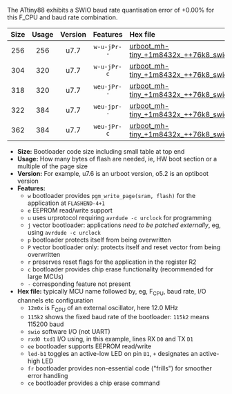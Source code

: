 The ATtiny88 exhibits a SWIO baud rate quantisation error of +0.00% for this F_CPU and baud rate combination.

|Size|Usage|Version|Features|Hex file|
|:-:|:-:|:-:|:-:|:--|
|256|256|u7.7|`w-u-jPr--`|[urboot_mh-tiny_+1m8432x_++76k8_swio_rxd7_txd6_led+d0.hex](https://raw.githubusercontent.com/stefanrueger/urboot.hex/main/boards/mh-tiny/external_oscillator/fcpu_+1m8432x/br_++76k8/urboot_mh-tiny_+1m8432x_++76k8_swio_rxd7_txd6_led+d0.hex)|
|304|320|u7.7|`w-u-jPr-c`|[urboot_mh-tiny_+1m8432x_++76k8_swio_rxd7_txd6_led+d0_fr_ce.hex](https://raw.githubusercontent.com/stefanrueger/urboot.hex/main/boards/mh-tiny/external_oscillator/fcpu_+1m8432x/br_++76k8/urboot_mh-tiny_+1m8432x_++76k8_swio_rxd7_txd6_led+d0_fr_ce.hex)|
|318|320|u7.7|`weu-jPr--`|[urboot_mh-tiny_+1m8432x_++76k8_swio_rxd7_txd6_ee_led+d0.hex](https://raw.githubusercontent.com/stefanrueger/urboot.hex/main/boards/mh-tiny/external_oscillator/fcpu_+1m8432x/br_++76k8/urboot_mh-tiny_+1m8432x_++76k8_swio_rxd7_txd6_ee_led+d0.hex)|
|322|384|u7.7|`weu-jpr--`|[urboot_mh-tiny_+1m8432x_++76k8_swio_rxd7_txd6_ee_led+d0_fr.hex](https://raw.githubusercontent.com/stefanrueger/urboot.hex/main/boards/mh-tiny/external_oscillator/fcpu_+1m8432x/br_++76k8/urboot_mh-tiny_+1m8432x_++76k8_swio_rxd7_txd6_ee_led+d0_fr.hex)|
|362|384|u7.7|`weu-jPr-c`|[urboot_mh-tiny_+1m8432x_++76k8_swio_rxd7_txd6_ee_led+d0_fr_ce.hex](https://raw.githubusercontent.com/stefanrueger/urboot.hex/main/boards/mh-tiny/external_oscillator/fcpu_+1m8432x/br_++76k8/urboot_mh-tiny_+1m8432x_++76k8_swio_rxd7_txd6_ee_led+d0_fr_ce.hex)|

- **Size:** Bootloader code size including small table at top end
- **Usage:** How many bytes of flash are needed, ie, HW boot section or a multiple of the page size
- **Version:** For example, u7.6 is an urboot version, o5.2 is an optiboot version
- **Features:**
  + `w` bootloader provides `pgm_write_page(sram, flash)` for the application at `FLASHEND-4+1`
  + `e` EEPROM read/write support
  + `u` uses urprotocol requiring `avrdude -c urclock` for programming
  + `j` vector bootloader: applications *need to be patched externally*, eg, using `avrdude -c urclock`
  + `p` bootloader protects itself from being overwritten
  + `P` vector bootloader only: protects itself and reset vector from being overwritten
  + `r` preserves reset flags for the application in the register R2
  + `c` bootloader provides chip erase functionality (recommended for large MCUs)
  + `-` corresponding feature not present
- **Hex file:** typically MCU name followed by, eg, F<sub>CPU</sub>, baud rate, I/O channels etc configuration
  + `12m0x` is F<sub>CPU</sub> of an external oscillator, here 12.0 MHz
  + `115k2` shows the fixed baud rate of the bootloader: `115k2` means 115200 baud
  + `swio` software I/O (not UART)
  + `rxd0 txd1` I/O using, in this example, lines RX `D0` and TX `D1`
  + `ee` bootloader supports EEPROM read/write
  + `led-b1` toggles an active-low LED on pin `B1`, `+` designates an active-high LED
  + `fr` bootloader provides non-essential code ("frills") for smoother error handling
  + `ce` bootloader provides a chip erase command
